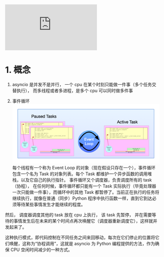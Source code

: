 ![原文链接：Python Asyncio Part 1 – Basic Concepts and Patterns](https://bbc.github.io/cloudfit-public-docs/asyncio/asyncio-part-1.html)

# 1. 概念
1. asyncio 是并发不是并行， 一个 cpu 在某个时刻只能做一件事（多个任务交替执行）， 而多线程或者多进程，是多个 cpu 可以同时做多件事

2. 事件循环
![Alt text](image.png)
每个线程有一个称为 Event Loop 的对象（现在假设只存在一个），事件循环包含一个名为 Task 的对象列表。每个 Task 都维护一个异步函数的调用堆栈，以及它自己的执行指针。
事件循环又个调度器，负责调度所有的 task（协程）， 在任何时候，事件循环都只能有一个 Task 实际执行（毕竟处理器一次只能做一件事），而循环中的其他 Task 都暂停了。当前正在执行的任务将继续执行，就像在普通（同步）Python 程序中执行函数一样，直到它到达必须等待某些事情发生才能继续的程度。

然后， 调度器调度其他的 task 放在 cpu 上执行， 该 task 先暂停， 并在需要等待的事情发生后在未来的某个时间点再次唤醒它（调度器重新调度它），这样就并发起来了。

这种执行模式，即代码控制在不同任务之间来回移动，每次在它们停止的位置将它们唤醒，这称为“协程调用”，这就是 asyncio 为 Python 编程提供的方法，作为确保 CPU 空闲时间减少的一种方式。
